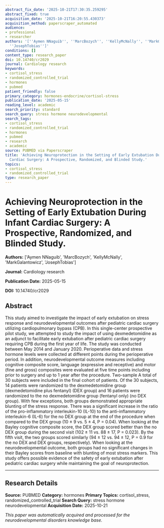```yaml
---
abstract_fix_date: '2025-10-21T17:30:35.259295'
abstract_fixed: true
acquisition_date: '2025-10-21T16:20:55.430373'
acquisition_method: paperscraper_automated
audience:
- professional
- researcher
authors: '[''Aymen NNaguib'', ''MarcBozych'', ''KellyMcNally'', ''MarkGalantowicz'',
  ''JosephTobias'']'
conditions: []
content_type: research_paper
doi: 10.14740/cr2029
journal: Cardiology research
keywords:
- cortisol_stress
- randomized_controlled_trial
- hormones
- pubmed
patient_friendly: false
primary_category: hormones-endocrine/cortisol-stress
publication_date: '2025-05-15'
reading_level: academic
search_priority: standard
search_query: stress hormone neurodevelopmental
search_tags:
- cortisol_stress
- randomized_controlled_trial
- hormones
- pubmed
- research
- academic
source: PUBMED via Paperscraper
title: 'Achieving Neuroprotection in the Setting of Early Extubation During Infant
  Cardiac Surgery: A Prospective, Randomized, and Blinded Study.'
topics:
- cortisol_stress
- randomized_controlled_trial
type: research_paper
---
```


# Achieving Neuroprotection in the Setting of Early Extubation During Infant Cardiac Surgery: A Prospective, Randomized, and Blinded Study.

**Authors:** ['Aymen NNaguib', 'MarcBozych', 'KellyMcNally', 'MarkGalantowicz', 'JosephTobias']

**Journal:** Cardiology research

**Publication Date:** 2025-05-15

**DOI:** 10.14740/cr2029

## Abstract

This study aimed to investigate the impact of early extubation on stress response and neurodevelopmental outcomes after pediatric cardiac surgery utilizing cardiopulmonary bypass (CPB). In this single-center prospective pilot study, we attempted to study the impact of using dexmedetomidine as an adjunct to facilitate early extubation after pediatric cardiac surgery requiring CPB during the first year of life. The study was conducted between May 2014 and January 2020. Perioperative data and stress hormone levels were collected at different points during the perioperative period. In addition, neurodevelopmental outcome measures including cognitive composite score, language (expressive and receptive) and motor (fine and gross) composites were evaluated at five time points including prior to surgery and up to 1 year after the procedure. Two-sample A total of 30 subjects were included in the final cohort of patients. Of the 30 subjects, 14 patients were randomized to the dexmedetomidine group (dexmedetomidine plus fentanyl) (DEX group) and 16 patients were randomized to the no dexmedetomidine group (fentanyl only) (no DEX group). With few exceptions, both groups demonstrated appropriate blunting of the stress response. There was a significant increase in the ratio of the pro-inflammatory interleukin-10 (IL-10) to the anti-inflammatory interleukin-6 (IL-6) for the no DEX group at the end of the procedure when compared to the DEX group (10 ± 9 vs. 5 ± 4, P = 0.04). When looking at the Bayley cognitive composite score, the DEX group scored better than the no DEX group during the second visit (102 ± 11 vs. 88 ± 17, P = 0.023). By the fifth visit, the two groups scored similarly (94 ± 12 vs. 94 ± 12, P = 0.9 for the no DEX and DEX groups, respectively). When looking at the neurodevelopmental outcome, both groups had no significant changes in their Bayley scores from baseline with blunting of most stress markers. This study offers possible evidence of the safety of early extubation after pediatric cardiac surgery while maintaining the goal of neuroprotection.

---

## Research Details

**Source:** PUBMED
**Category:** hormones
**Primary Topics:** cortisol_stress, randomized_controlled_trial
**Search Query:** stress hormone neurodevelopmental
**Acquisition Date:** 2025-10-21

*This paper was automatically acquired and processed for the neurodevelopmental disorders knowledge base.*

